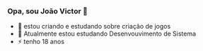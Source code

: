 ### Opa, sou João Victor 👋


- 🔭 estou criando e estudando sobre criação de jogos
- 🌱 Atualmente estou estudando Desenvouvimento de Sistema 
- ⚡  tenho 18 anos 

<div>
  <a href="https://github.com/medeiros319">
